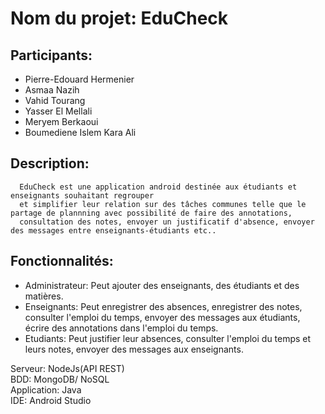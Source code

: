 # Nom du projet: EduCheck

## Participants:
- Pierre-Edouard Hermenier
- Asmaa Nazih
- Vahid Tourang
- Yasser El Mellali
- Meryem Berkaoui
- Boumediene Islem Kara Ali

## Description:
      EduCheck est une application android destinée aux étudiants et enseignants souhaitant regrouper
      et simplifier leur relation sur des tâches communes telle que le partage de plannning avec possibilité de faire des annotations,
      consultation des notes, envoyer un justificatif d'absence, envoyer des messages entre enseignants-étudiants etc..


## Fonctionnalités:
- Administrateur: 
     Peut ajouter des enseignants, des étudiants et des matières.
- Enseignants:
     Peut enregistrer des absences, enregistrer des notes, consulter l'emploi du temps, envoyer des messages aux étudiants, 
     écrire des annotations dans l'emploi du temps.
- Etudiants: 
     Peut justifier leur absences, consulter l'emploi du temps et leurs notes, envoyer des messages aux enseignants.


Serveur: NodeJs(API REST)</br>
BDD: MongoDB/ NoSQL </br>
Application: Java </br>
IDE: Android Studio </br>
